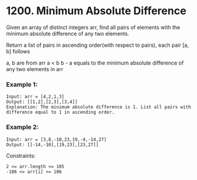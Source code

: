 # 1200. Minimum Absolute Difference


Given an array of distinct integers arr, find all pairs of elements with the minimum absolute difference of any two elements.

Return a list of pairs in ascending order(with respect to pairs), each pair [a, b] follows

a, b are from arr
a < b
b - a equals to the minimum absolute difference of any two elements in arr

 

### Example 1:
```
Input: arr = [4,2,1,3]
Output: [[1,2],[2,3],[3,4]]
Explanation: The minimum absolute difference is 1. List all pairs with difference equal to 1 in ascending order.
```

### Example 2:
```
Input: arr = [3,8,-10,23,19,-4,-14,27]
Output: [[-14,-10],[19,23],[23,27]]
 ```

Constraints:
```
2 <= arr.length <= 105
-106 <= arr[i] <= 106
```